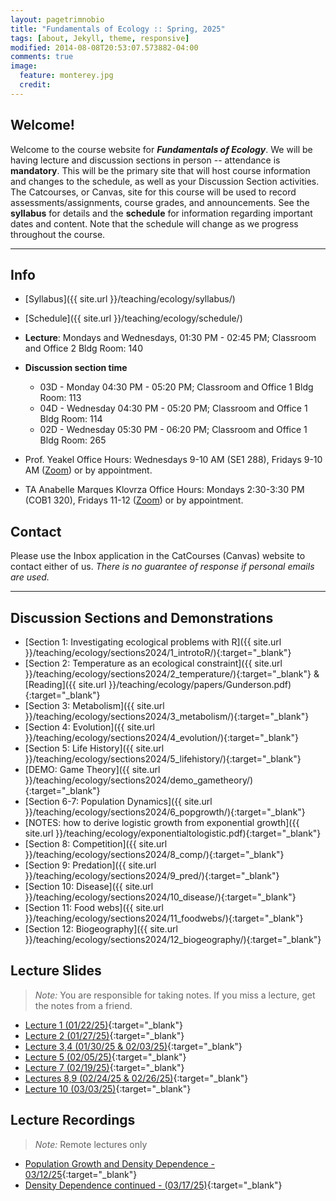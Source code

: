 ```yaml
---
layout: pagetrimnobio
title: "Fundamentals of Ecology :: Spring, 2025"
tags: [about, Jekyll, theme, responsive]
modified: 2014-08-08T20:53:07.573882-04:00
comments: true
image:
  feature: monterey.jpg
  credit:
---
```


## Welcome!
Welcome to the course website for ***Fundamentals of Ecology***. We will be having lecture and discussion sections in person -- attendance is **mandatory**. This will be the primary site that will host course information and changes to the schedule, as well as your Discussion Section activities. The Catcourses, or Canvas, site for this course will be used to record assessments/assignments, course grades, and announcements. See the **syllabus** for details and the **schedule** for information regarding important dates and content. Note that the schedule will change as we progress throughout the course.  



---

## Info
*	[Syllabus]({{ site.url }}/teaching/ecology/syllabus/)  
* [Schedule]({{ site.url }}/teaching/ecology/schedule/)  
*	**Lecture**: Mondays and Wednesdays, 01:30 PM - 02:45 PM; Classroom and Office 2 Bldg Room: 140     
* **Discussion section time**  
    * 03D - Monday 04:30 PM - 05:20 PM; Classroom and Office 1 Bldg Room: 113  
    * 04D - Wednesday 04:30 PM - 05:20 PM; Classroom and Office 1 Bldg Room: 114  
    * 02D - Wednesday 05:30 PM - 06:20 PM; Classroom and Office 1 Bldg Room: 265  

*	Prof. Yeakel Office Hours: Wednesdays 9-10 AM (SE1 288), Fridays 9-10 AM ([Zoom](https://ucmerced.zoom.us/j/5384567727)) or by appointment.   
*	TA Anabelle Marques Klovrza Office Hours: Mondays 2:30-3:30 PM (COB1 320), Fridays 11-12 ([Zoom](https://ucmerced.zoom.us/j/86408413320?pwd=z1Zkrnwe9vfZLilptfe2Qkw13Wgjtc.1)) or by appointment.  

## Contact
Please use the Inbox application in the CatCourses (Canvas) website to contact either of us. *There is no guarantee of response if personal emails are used.*


---

## Discussion Sections and Demonstrations

* [Section 1: Investigating ecological problems with R]({{ site.url }}/teaching/ecology/sections2024/1_introtoR/){:target="_blank"}  
* [Section 2: Temperature as an ecological constraint]({{ site.url }}/teaching/ecology/sections2024/2_temperature/){:target="_blank"} & [Reading]({{ site.url }}/teaching/ecology/papers/Gunderson.pdf){:target="_blank"}  
* [Section 3: Metabolism]({{ site.url }}/teaching/ecology/sections2024/3_metabolism/){:target="_blank"}   
* [Section 4: Evolution]({{ site.url }}/teaching/ecology/sections2024/4_evolution/){:target="_blank"}   
* [Section 5: Life History]({{ site.url }}/teaching/ecology/sections2024/5_lifehistory/){:target="_blank"}   
* [DEMO: Game Theory]({{ site.url }}/teaching/ecology/sections2024/demo_gametheory/){:target="_blank"}   
* [Section 6-7: Population Dynamics]({{ site.url }}/teaching/ecology/sections2024/6_popgrowth/){:target="_blank"}   
* [NOTES: how to derive logistic growth from exponential growth]({{ site.url }}/teaching/ecology/exponentialtologistic.pdf){:target="_blank"}   
* [Section 8: Competition]({{ site.url }}/teaching/ecology/sections2024/8_comp/){:target="_blank"}   
* [Section 9: Predation]({{ site.url }}/teaching/ecology/sections2024/9_pred/){:target="_blank"}   
* [Section 10: Disease]({{ site.url }}/teaching/ecology/sections2024/10_disease/){:target="_blank"}  
* [Section 11: Food webs]({{ site.url }}/teaching/ecology/sections2024/11_foodwebs/){:target="_blank"}  
* [Section 12: Biogeography]({{ site.url }}/teaching/ecology/sections2024/12_biogeography/){:target="_blank"}  


## Lecture Slides
> *Note:* You are responsible for taking notes. If you miss a lecture, get the notes from a friend.

* [Lecture 1 (01/22/25)](https://ucmerced.box.com/s/u26vlsxcl7iq9mw7va8q5573gr6j1o3n){:target="_blank"}    
* [Lecture 2 (01/27/25)](https://ucmerced.box.com/s/g5aaa38jzhj3o9g0q1sgixg21yknmveo){:target="_blank"}    
* [Lecture 3,4 (01/30/25 & 02/03/25)](https://ucmerced.box.com/s/lbzy1spvj5s94oe63f4p0ogdor3lk1al){:target="_blank"}    
* [Lecture 5 (02/05/25)](https://ucmerced.box.com/s/ak7f0ynoy1w1hzcasha95ej25aw7nr4a){:target="_blank"}    
* [Lecture 7 (02/19/25)](https://ucmerced.box.com/s/g6tfbk98l61reavffjs3vi45zw7r2f61){:target="_blank"}    
* [Lectures 8,9 (02/24/25 & 02/26/25)](https://ucmerced.box.com/s/0lvi2ntu026ruba9qg29irs2093volh0){:target="_blank"}    
* [Lecture 10 (03/03/25)](https://ucmerced.box.com/s/9upmqqx54xupll1eti9esv67g0c7o61i){:target="_blank"}    


## Lecture Recordings
> *Note:* Remote lectures only  

* [Population Growth and Density Dependence - 03/12/25](https://ucmerced.box.com/s/0erarq7vya90b2pa978ojgrtdf7j9xnt){:target="_blank"}    
* [Density Dependence continued - (03/17/25)](https://ucmerced.box.com/s/w8mmyu8j7unjox4fbaesh0r6xwrjazqz){:target="_blank"}    


<!-- 


## Discussion Sections and Demonstrations

> **Note:** You are welcome to explore future discussion sections and/or class examples, however I may be updating minor elements to these activities as we go along.  

* [Section 1: Using R]({{ site.url }}/teaching/ecology/summersections/section_1_introtoR/){:target="_blank"}  
* [Section 2: Temperature]({{ site.url }}/teaching/ecology/summersections/section_2_temperature/){:target="_blank"}  
* [Demo 1: Metabolism]({{ site.url }}/teaching/ecology/summersections/demo_1_metabolism/){:target="_blank"}   
* [Demo 2: Evolution]({{ site.url }}/teaching/ecology/summersections/demo_2_evolution/){:target="_blank"}   
* [Section 3: Population growth]({{ site.url }}/teaching/ecology/summersections/section_3_pop1){:target="_blank"}  
* [Section 4: Competition]({{ site.url }}/teaching/ecology/summersections/section_4_comp){:target="_blank"}  
* [Demo: Competition]({{ site.url }}/teaching/ecology/summersections/demo_3_comp){:target="_blank"}  
* [Section 5: Predation]({{ site.url }}/teaching/ecology/summersections/section_5_pred){:target="_blank"}  
* [Demo: Predation]({{ site.url }}/teaching/ecology/summersections/demo_4_pred){:target="_blank"}  
* [Section 6: Disease]({{ site.url }}/teaching/ecology/summersections/section_6_disease){:target="_blank"}  
* [Demo: Island Biogeography]({{ site.url }}/teaching/ecology/summersections/demo_5_biogeography){:target="_blank"}  

## Lecture Recordings
* [6/18: Lecture 1](https://ucmerced.box.com/s/exnawoxq35ezoejzsros1y9wqiiuxo7h){:target="_blank"}  
* [6/20: Lecture 2](https://ucmerced.box.com/s/xjg3a6zbwgdz0fjwznh2pef0fgxz5bm7){:target="_blank"}  
* [6/25: Lecture 3](https://ucmerced.box.com/s/cbi7612gx5kg2sj9vt6etphupyou31td){:target="_blank"}  
* [6/27: Lecture 4](https://ucmerced.box.com/s/amlibtjflyu085fslqom09puv459xtgw){:target="_blank"}  
* [7/02: Lecture 5](https://ucmerced.box.com/s/b7g0sgdwd4hqoppmcc4lvxl12tjjpdex){:target="_blank"}  
* [7/09: Lecture 6](https://ucmerced.box.com/s/1d3xpiuzg6pb8xr1gbiwq6rkz0uvxznl){:target="_blank"}  
* [7/11: Lecture 7](https://ucmerced.box.com/s/7rdzq8nbeamvl7x7iya4vznrg5f62sw1){:target="_blank"}  
* [7/16: Lecture 8](https://ucmerced.box.com/s/50tv0kk467m7043kgnlii5rzidxra6xo){:target="_blank"}  
* [7/18: Lecture 9](https://ucmerced.box.com/s/0z5zts7ral5fv4wdvh5v0htw7y94a19c){:target="_blank"}  
* [7/23: Lecture 10](https://ucmerced.box.com/s/80sjt5nuuws84wpdr7toqsythhpkz0ji){:target="_blank"} (pre-recorded)  
* [7/25: Lecture 11](https://ucmerced.box.com/s/gs8716vzojlbbsjwwlo13gfh0sd0nqtg){:target="_blank"}  
* [7/30: Lecture 12](https://ucmerced.box.com/s/egiekiytiivy92e4by7my8zmid0gckqm){:target="_blank"}  
* [8/01: Lecture 13](https://ucmerced.box.com/s/u8kctgy93c7nzsvzw6xxvzasvy12ui9j){:target="_blank"}  
* [8/06: Lecture 14](https://ucmerced.box.com/s/3nwzs9boxtgm1hox8t4da8xokw921c3m){:target="_blank"}   -->
